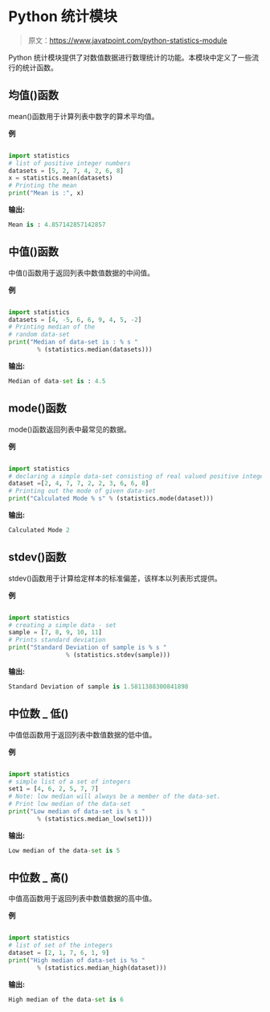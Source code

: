 # Python 统计模块

> 原文：<https://www.javatpoint.com/python-statistics-module>

Python 统计模块提供了对数值数据进行数理统计的功能。本模块中定义了一些流行的统计函数。

## 均值()函数

mean()函数用于计算列表中数字的算术平均值。

**例**

```py

import statistics  
# list of positive integer numbers 
datasets = [5, 2, 7, 4, 2, 6, 8]   
x = statistics.mean(datasets)   
# Printing the mean 
print("Mean is :", x)

```

**输出:**

```py
Mean is : 4.857142857142857

```

## 中值()函数

中值()函数用于返回列表中数值数据的中间值。

**例**

```py

import statistics   
datasets = [4, -5, 6, 6, 9, 4, 5, -2]    
# Printing median of the 
# random data-set 
print("Median of data-set is : % s "
        % (statistics.median(datasets)))

```

**输出:**

```py
Median of data-set is : 4.5

```

## mode()函数

mode()函数返回列表中最常见的数据。

**例**

```py

import statistics   
# declaring a simple data-set consisting of real valued positive integers. 
dataset =[2, 4, 7, 7, 2, 2, 3, 6, 6, 8]   
# Printing out the mode of given data-set 
print("Calculated Mode % s" % (statistics.mode(dataset)))

```

**输出:**

```py
Calculated Mode 2

```

## stdev()函数

stdev()函数用于计算给定样本的标准偏差，该样本以列表形式提供。

**例**

```py

import statistics   
# creating a simple data - set 
sample = [7, 8, 9, 10, 11]   
# Prints standard deviation 
print("Standard Deviation of sample is % s " 
                % (statistics.stdev(sample))) 

```

**输出:**

```py
Standard Deviation of sample is 1.5811388300841898

```

## 中位数 _ 低()

中值低函数用于返回列表中数值数据的低中值。

**例**

```py

import statistics   
# simple list of a set of integers 
set1 = [4, 6, 2, 5, 7, 7]   
# Note: low median will always be a member of the data-set.   
# Print low median of the data-set 
print("Low median of data-set is % s " 
        % (statistics.median_low(set1)))

```

**输出:**

```py
Low median of the data-set is 5

```

## 中位数 _ 高()

中值高函数用于返回列表中数值数据的高中值。

**例**

```py

import statistics   
# list of set of the integers 
dataset = [2, 1, 7, 6, 1, 9]   
print("High median of data-set is %s " 
        % (statistics.median_high(dataset)))

```

**输出:**

```py
High median of the data-set is 6

```